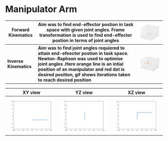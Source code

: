 # Manipulator Arm

|Forward Kinematics | Aim was to find end-effector postion in task space with given joint angles. Frame transformation is used to find end-effector postion in terms of joint angles|<img src="results/forward-kinematics.gif" />|
|------------------|------------|------------|
| **Inverse Kinematics** |**Aim was to find joint angles requiered to attain end-efeector postion in task space. Newton-Raphson was used to optimise joint angles .Here orange line is an intial position of an manipulator and red dot is desired position, gif shows iterations taken to reach desired position** | <img src="results/inverse-kinematics.gif" />|



|XY view | YZ view | XZ view|
|:------:|:--------:|:------:|
|<img src="results/xy-view.gif" />|<img src="results/yz-view.gif" />|<img src="results/xz-view.gif" />|






